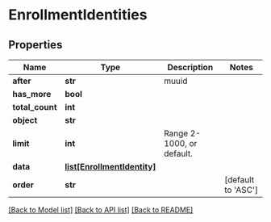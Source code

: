 # EnrollmentIdentities

## Properties
Name | Type | Description | Notes
------------ | ------------- | ------------- | -------------
**after** | **str** | muuid | 
**has_more** | **bool** |  | 
**total_count** | **int** |  | 
**object** | **str** |  | 
**limit** | **int** | Range 2-1000, or default. | 
**data** | [**list[EnrollmentIdentity]**](EnrollmentIdentity.md) |  | 
**order** | **str** |  | [default to 'ASC']

[[Back to Model list]](../README.md#documentation-for-models) [[Back to API list]](../README.md#documentation-for-api-endpoints) [[Back to README]](../README.md)


